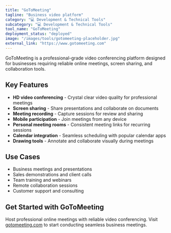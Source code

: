 ```yaml
---
title: "GoToMeeting"
tagline: "Business video platform"
category: "💻 Development & Technical Tools"
subcategory: "💻 Development & Technical Tools"
tool_name: "GoToMeeting"
deployment_status: "deployed"
image: "/images/tools/gotomeeting-placeholder.jpg"
external_link: "https://www.gotomeeting.com"
---
```

GoToMeeting is a professional-grade video conferencing platform designed for businesses requiring reliable online meetings, screen sharing, and collaboration tools.

## Key Features

- **HD video conferencing** - Crystal clear video quality for professional meetings
- **Screen sharing** - Share presentations and collaborate on documents
- **Meeting recording** - Capture sessions for review and sharing
- **Mobile participation** - Join meetings from any device
- **Personal meeting rooms** - Consistent meeting links for recurring sessions
- **Calendar integration** - Seamless scheduling with popular calendar apps
- **Drawing tools** - Annotate and collaborate visually during meetings

## Use Cases

- Business meetings and presentations
- Sales demonstrations and client calls
- Team training and webinars
- Remote collaboration sessions
- Customer support and consulting

## Get Started with GoToMeeting

Host professional online meetings with reliable video conferencing. Visit [gotomeeting.com](https://www.gotomeeting.com) to start conducting seamless business meetings.